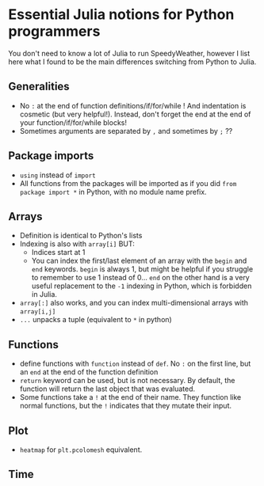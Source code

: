 # Essential Julia notions for Python programmers

You don't need to know a lot of Julia to run SpeedyWeather, however I list here what I found to be the main differences switching from Python to Julia. 

## Generalities
* No `:` at the end of function definitions/if/for/while ! And indentation is cosmetic (but very helpful!). Instead, don't forget the end at the end of your function/if/for/while blocks!
* Sometimes arguments are separated by `,` and sometimes by `;` ??

## Package imports
* `using` instead of `import`
* All functions from the packages will be imported as if you did `from package import *` in Python, with no module name prefix.

## Arrays 
* Definition is identical to Python's lists
* Indexing is also with `array[i]` BUT:
    * Indices start at 1
    * You can index the first/last element of an array with the `begin` and `end` keywords. `begin` is always 1, but might be helpful if you struggle to remember to use 1 instead of 0... `end` on the other hand is a very useful replacement to the `-1` indexing in Python, which is forbidden in Julia.
* `array[:]` also works, and you can index multi-dimensional arrays with `array[i,j]`
* `...` unpacks a tuple (equivalent to `*` in python)

## Functions
* define functions with `function` instead of `def`. No `:` on the first line, but an `end` at the end of the function definition
* `return` keyword can be used, but is not necessary. By default, the function will return the last object that was evaluated.
* Some functions take a `!` at the end of their name. They function like normal functions, but the `!` indicates that they mutate their input.

## Plot
* `heatmap` for `plt.pcolomesh` equivalent.

## Time
